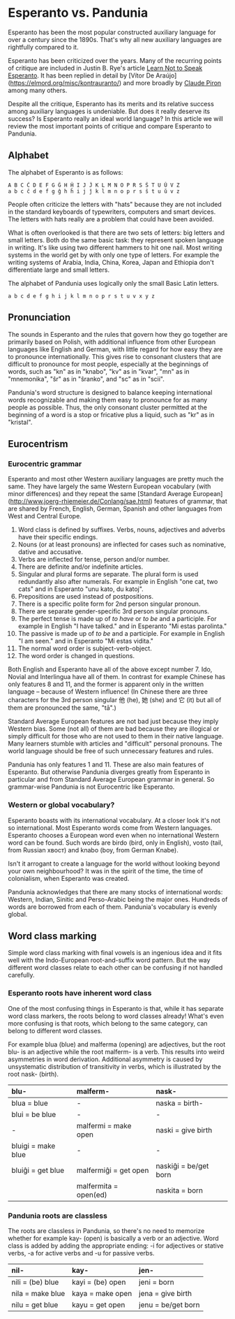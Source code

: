 # Esperanto vs. Pandunia

Esperanto has been the most popular constructed auxiliary language for
over a century since the 1890s. That's why all new auxiliary languages
are rightfully compared to it.


Esperanto has been criticized over the years. Many of the recurring
points of critique are included in Justin B. Rye's article
[Learn Not to Speak Esperanto](http://jbr.me.uk/ranto/index.html).
It has been replied in detail by [Vítor De Araújo]
(https://elmord.org/misc/kontrauranto/) and more broadly by
[Claude Piron](http://claudepiron.free.fr/articlesenanglais/why.htm)
among many others.

Despite all the critique, Esperanto has its merits and its relative
success among auxiliary languages is undeniable. But does it really
deserve its success? Is Esperanto really an ideal world language?
In this article we will review the most important points of critique
and compare Esperanto to Pandunia.



## Alphabet

The alphabet of Esperanto is as follows:

    A B C Ĉ D E F G Ĝ H Ĥ I J Ĵ K L M N O P R S Ŝ T U Ŭ V Z
    a b c ĉ d e f g ĝ h ĥ i j ĵ k l m n o p r s ŝ t u ŭ v z

People often criticize the letters with "hats" because they are not
included in the standard keyboards of typewriters, computers and smart
devices. The letters with hats really are a problem that could have been avoided.

What is often overlooked is that there are two sets of letters: big
letters and small letters. Both do the same basic task: they represent spoken
language in writing. It's like using two different hammers to hit one nail.
Most writing systems in the world get by with only one type of letters.
For example the writing systems of Arabia, India, China, Korea, Japan and Ethiopia
don't differentiate large and small letters.

The alphabet of Pandunia uses logically only the small Basic Latin letters.

    a b c d e f g h i j k l m n o p r s t u v x y z



## Pronunciation

The sounds in Esperanto and the rules that govern how they go together are
primarily based on Polish, with additional influence from other European
languages like English and German, with little regard for how easy they
are to pronounce internationally. This gives rise to consonant clusters that
are difficult to pronounce for most people, especially at the beginnings
of words, such as "kn" as in "knabo", "kv" as in "kvar", "mn" as in
"mnemonika", "ŝr" as in "ŝranko", and "sc" as in "scii".

Pandunia's word structure is designed to balance keeping international words
recognizable and making them easy to pronounce for as many people as possible.
Thus, the only consonant cluster permitted at the beginning of a word is a
stop or fricative plus a liquid, such as "kr" as in "kristal".



## Eurocentrism

### Eurocentric grammar

Esperanto and most other Western auxiliary languages are pretty much
the same. They have largely the same Western European vocabulary (with
minor differences) and they repeat the same [Standard Average European]
(http://www.joerg-rhiemeier.de/Conlang/sae.html) features of grammar,
that are shared by French, English, German, Spanish and other languages
from West and Central Europe.

1. Word class is defined by suffixes. Verbs, nouns, adjectives and 
   adverbs have their specific endings.
2. Nouns (or at least pronouns) are inflected for cases such as
   nominative, dative and accusative.
3. Verbs are inflected for tense, person and/or number.
4. There are definite and/or indefinite articles.
5. Singular and plural forms are separate. The plural form is used
   redundantly also after numerals. For example in English "one cat,
   two cats" and in Esperanto "unu kato, du katoj".
6. Prepositions are used instead of postpositions.
7. There is a specific polite form for 2nd person singular pronoun.
8. There are separate gender-specific 3rd person singular pronouns.
9. The perfect tense is made up of _to have_ or _to be_ and a participle.
   For example in English "I have talked." and in Esperanto "Mi estas
   parolinta."
10. The passive is made up of _to be_ and a participle. For example in
    English "I am seen." and in Esperanto "Mi estas vidita."
11. The normal word order is subject-verb-object. 
12. The word order is changed in questions.

Both English and Esperanto have all of the above except number 7. Ido,
Novial and Interlingua have all of them. In contrast for example Chinese
has only features 8 and 11, and the former is apparent only in the
written language – because of Western influence! (In Chinese there are
three characters for the 3rd person singular 他 (he), 她 (she) and 它 (it)
but all of them are pronounced the same, "tā".)

Standard Average European features are not bad just because they imply
Western bias. Some (not all) of them are bad because they are illogical
or simply difficult for those who are not used to them in their native
language. Many learners stumble with articles and "difficult" personal
pronouns. The world language should be free of such unnecessary features
and rules.

Pandunia has only features 1 and 11. These are also main features of
Esperanto. But otherwise Pandunia diverges greatly from Esperanto in
particular and from Standard Average European grammar in general. So
grammar-wise Pandunia is not Eurocentric like Esperanto.


### Western or global vocabulary?

Esperanto boasts with its international vocabulary. At a closer look
it's not so international. Most Esperanto words come from Western
languages. Esperanto chooses a European word even when no international
Western word can be found. Such words are birdo (bird, only in English),
vosto (tail, from Russian хвост) and knabo (boy, from German Knabe).

Isn't it arrogant to create a language for the world without looking
beyond your own neighbourhood? It was in the spirit of the time, the
time of colonialism, when Esperanto was created.

Pandunia acknowledges that there are many stocks of international words:
Western, Indian, Sinitic and Perso-Arabic being the major ones. Hundreds
of words are borrowed from each of them. Pandunia's vocabulary is evenly
global.



## Word class marking

Simple word class marking with final vowels is an ingenious idea and
it fits well with the Indo-European root-and-suffix word pattern. But
the way different word classes relate to each other can be confusing
if not handled carefully.


### Esperanto roots have inherent word class

One of the most confusing things in Esperanto is that, while it has
separate word class markers, the roots belong to word classes already!
What's even more confusing is that roots, which belong to the same
category, can belong to different word classes. 

For example blua (blue) and malferma (opening) are adjectives, but
the root blu- is an adjective while the root malferm- is a verb. This
results into weird asymmetries in word derivation. Additional 
asymmetry is caused by unsystematic distribution of transitivity in
verbs, which is illustrated by the root nask- (birth).

| blu-               | malferm-              | nask-                 |
|:-------------------|:----------------------|:----------------------|
| blua = blue        | -                     | naska = birth-        |
| blui = be blue     | -                     | -                     |
| -                  | malfermi = make open  | naski = give birth    |
| bluigi = make blue | -                     | -                     |
| bluiĝi = get blue  | malfermiĝi = get open | naskiĝi = be/get born |
|                    | malfermita = open(ed) | naskita = born        |


### Pandunia roots are classless

The roots are classless in Pandunia, so there's no need to memorize
whether for example kay- (open) is basically a verb or an adjective.
Word class is added by adding the appropriate ending: -i for adjectives
or stative verbs, -a for active verbs and -u for passive verbs.

| nil-               | kay-              | jen-               |
|:-------------------|:------------------|:-------------------|
| nili = (be) blue   | kayi = (be) open  | jeni = born        |
| nila = make blue   | kaya = make open  | jena = give birth  |
| nilu = get blue    | kayu = get open   | jenu = be/get born |





